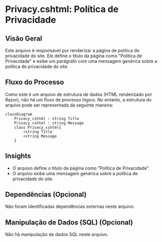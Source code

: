 # Privacy.cshtml: Política de Privacidade

## Visão Geral
Este arquivo é responsável por renderizar a página de política de privacidade do site. Ele define o título da página como "Política de Privacidade" e exibe um parágrafo com uma mensagem genérica sobre a política de privacidade do site.

## Fluxo do Processo
Como este é um arquivo de estrutura de dados (HTML renderizado por Razor), não há um fluxo de processo lógico. No entanto, a estrutura do arquivo pode ser representada da seguinte maneira:

```mermaid
classDiagram
    Privacy_cshtml : string Title
    Privacy_cshtml : string Message
    class Privacy_cshtml{
        +string Title
        +string Message
    }
```

## Insights
- O arquivo define o título da página como "Política de Privacidade".
- O arquivo exibe uma mensagem genérica sobre a política de privacidade do site.

## Dependências (Opcional)
Não foram identificadas dependências externas neste arquivo.

## Manipulação de Dados (SQL) (Opcional)
Não há manipulação de dados SQL neste arquivo.